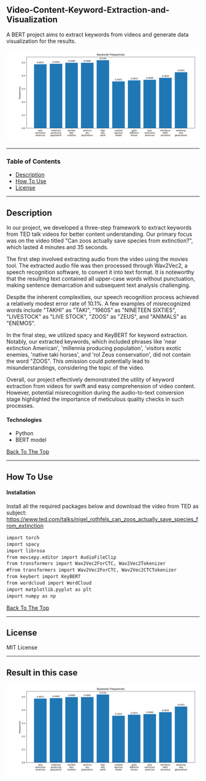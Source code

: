 ## Video-Content-Keyword-Extraction-and-Visualization

A BERT project aims to extract keywords from videos and generate data visualization for the results.

![Project Image](file/image/Picture1.png)

---

### Table of Contents

- [Description](#description)
- [How To Use](#how-to-use)
- [License](#license)

---

## Description

In our project, we developed a three-step framework to extract keywords from TED talk videos for better content understanding. Our primary focus was on the video titled "Can zoos actually save species from extinction?", which lasted 4 minutes and 35 seconds.

The first step involved extracting audio from the video using the movies tool. The extracted audio file was then processed through Wav2Vec2, a speech recognition software, to convert it into text format. It is noteworthy that the resulting text contained all upper-case words without punctuation, making sentence demarcation and subsequent text analysis challenging.

Despite the inherent complexities, our speech recognition process achieved a relatively modest error rate of 10.1%. A few examples of misrecognized words include "TAKHI" as "TAKI", "1960S" as "NINETEEN SIXTIES", "LIVESTOCK" as "LIVE STOCK", "ZOOS" as "ZEUS", and "ANIMALS" as "ENEMOS".

In the final step, we utilized spacy and KeyBERT for keyword extraction. Notably, our extracted keywords, which included phrases like 'near extinction American', 'millennia producing population', 'visitors exotic enemies, 'native taki horses', and 'rol Zeus conservation', did not contain the word "ZOOS". This omission could potentially lead to misunderstandings, considering the topic of the video.

Overall, our project effectively demonstrated the utility of keyword extraction from videos for swift and easy comprehension of video content. However, potential misrecognition during the audio-to-text conversion stage highlighted the importance of meticulous quality checks in such processes.

#### Technologies

  - Python
  - BERT model

[Back To The Top](#read-me-template)

---

## How To Use

#### Installation
Install all the required packages below and download the video from TED as subject:
https://www.ted.com/talks/nigel_rothfels_can_zoos_actually_save_species_from_extinction

```html
import torch
import spacy
import librosa
from moviepy.editor import AudioFileClip
from transformers import Wav2Vec2ForCTC, Wav2Vec2Tokenizer
#from transformers import Wav2Vec2ForCTC, Wav2Vec2CTCTokenizer
from keybert import KeyBERT
from wordcloud import WordCloud
import matplotlib.pyplot as plt
import numpy as np
```

[Back To The Top](#read-me-template)

---

## License

MIT License

---

## Result in this case
![Project Image](file/image/Picture1.png)
